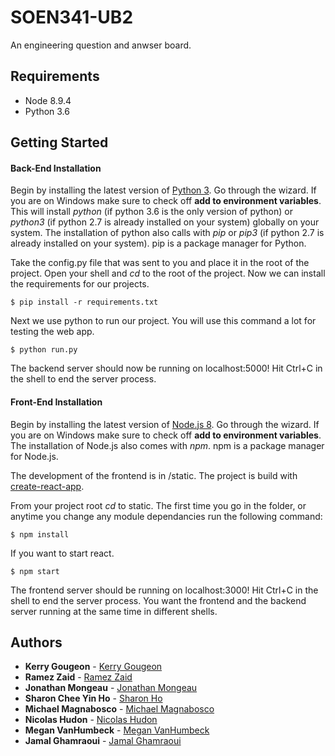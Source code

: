 # SOEN341-UB2
An engineering question and anwser board.

## Requirements
* Node 8.9.4
* Python 3.6

## Getting Started

#### Back-End Installation
Begin by installing the latest version of [Python 3](https://www.python.org/downloads/). Go through the wizard. If you are on Windows make sure to check off **add to environment variables**. This will install *python* (if python 3.6 is the only version of python) or *python3* (if python 2.7 is already installed on your system) globally on your system. The installation of python also calls with *pip* or *pip3* (if python 2.7 is already installed on your system). pip is a package manager for Python.

Take the config.py file that was sent to you and place it in the root of the project. Open your shell and *cd* to the root of the project. Now we can install the requirements for our projects.
```
$ pip install -r requirements.txt
```
Next we use python to run our project. You will use this command a lot for testing the web app. 
```
$ python run.py
```
The backend server should now be running on localhost:5000! Hit Ctrl+C in the shell to end the server process.


#### Front-End Installation
Begin by installing the latest version of [Node.js 8](https://nodejs.org/en/). Go through the wizard. If you are on Windows make sure to check off **add to environment variables**. The installation of Node.js also comes with *npm*. npm is a package manager for Node.js.

The development of the frontend is in /static. The project is build with [create-react-app](https://github.com/facebook/create-react-app).

From your project root *cd* to static. The first time you go in the folder, or anytime you change any module dependancies run the following command:
```
$ npm install
```

If you want to start react.
```
$ npm start
```

The frontend server should be running on localhost:3000! Hit Ctrl+C in the shell to end the server process.
You want the frontend and the backend server running at the same time in different shells. 


## Authors

* **Kerry Gougeon** - [Kerry Gougeon](https://github.com/Kerry-G)
* **Ramez Zaid** - [Ramez Zaid](https://github.com/ramzouza) 
* **Jonathan Mongeau** - [Jonathan Mongeau](https://github.com/jonthemango)
* **Sharon Chee Yin Ho** - [Sharon Ho](https://github.com/sharon-ho)
* **Michael Magnabosco** - [Michael Magnabosco](https://github.com/linkmarche)
* **Nicolas Hudon** - [Nicolas Hudon](https://github.com/niko378)
* **Megan VanHumbeck** - [Megan VanHumbeck](https://github.com/megan-vanhumbeck)
* **Jamal Ghamraoui** - [Jamal Ghamraoui](https://github.com/JamalG16)
